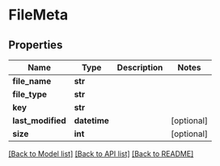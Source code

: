 # FileMeta

## Properties
Name | Type | Description | Notes
------------ | ------------- | ------------- | -------------
**file_name** | **str** |  | 
**file_type** | **str** |  | 
**key** | **str** |  | 
**last_modified** | **datetime** |  | [optional] 
**size** | **int** |  | [optional] 

[[Back to Model list]](../README.md#documentation-for-models) [[Back to API list]](../README.md#documentation-for-api-endpoints) [[Back to README]](../README.md)


